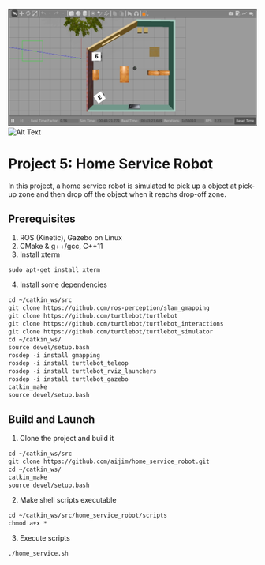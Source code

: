 ![Alt Text](home_service_gazebo.jpg)
![Alt Text](screen-recorder-sun-dec-12-2021-22-01-07.gif)

# Project 5: Home Service Robot 
In this project, a home service robot is simulated to pick up a object at pick-up zone and then drop off the object when it reachs drop-off zone. 

## Prerequisites
1. ROS (Kinetic), Gazebo on Linux
2. CMake & g++/gcc, C++11
3. Install xterm
```
sudo apt-get install xterm
```
4. Install some dependencies
```
cd ~/catkin_ws/src
git clone https://github.com/ros-perception/slam_gmapping
git clone https://github.com/turtlebot/turtlebot
git clone https://github.com/turtlebot/turtlebot_interactions
git clone https://github.com/turtlebot/turtlebot_simulator
cd ~/catkin_ws/
source devel/setup.bash
rosdep -i install gmapping
rosdep -i install turtlebot_teleop
rosdep -i install turtlebot_rviz_launchers
rosdep -i install turtlebot_gazebo
catkin_make
source devel/setup.bash
```

## Build and Launch
1. Clone the project and build it
```
cd ~/catkin_ws/src
git clone https://github.com/aijim/home_service_robot.git
cd ~/catkin_ws/
catkin_make
source devel/setup.bash
```
2. Make shell scripts executable
```
cd ~/catkin_ws/src/home_service_robot/scripts
chmod a+x *
```
3. Execute scripts
```
./home_service.sh
```
